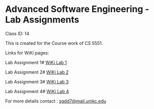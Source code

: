 # Advanced Software Engineering - Lab Assignments

Class ID: 14

This is created for the Course work of CS 5551.

Links for WiKi pages:

Lab Assignment 1# <a  href="https://github.com/SindhuReddyG-sgdd7/CS5551-LabAssignments/wiki/Tutorial-1"> WiKi Lab 1</a>

Lab Assignment 2# <a href="https://github.com/SindhuReddyG-sgdd7/CS5551-LabAssignments/wiki/Tutorial-2"> WiKi Lab 2</a>

Lab Assignment 3# <a href="https://github.com/SindhuReddyG-sgdd7/CS5551-LabAssignments/wiki/Tutorial-3"> WiKi Lab 3</a>

Lab Assignment 4# <a href="https://github.com/SindhuReddyG-sgdd7/CS5551-LabAssignments/wiki/Tutorial-4"> WiKi Lab 4</a>


For more details contact : sgdd7@mail.umkc.edu
